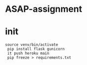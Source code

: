 # ASAP-assignment

# init

```
source venv/bin/activate
 pip install flask gunicorn
 it push heroku main
 pip freeze > requirements.txt
```
